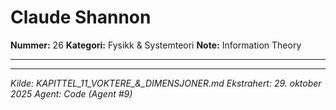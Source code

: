 # Claude Shannon

**Nummer:** 26
**Kategori:** Fysikk & Systemteori
**Note:** Information Theory

---

---

*Kilde: KAPITTEL_11_VOKTERE_&_DIMENSJONER.md*
*Ekstrahert: 29. oktober 2025*
*Agent: Code (Agent #9)*
